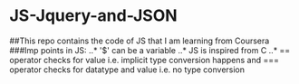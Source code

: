 # JS-Jquery-and-JSON
##This repo contains the code of JS that I am learning from Coursera
###Imp points in JS:
..* '$' can be a variable
..* JS is inspired from C
..* == operator checks for value i.e. implicit type conversion happens and === operator checks for datatype and value i.e. no type conversion

